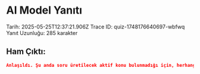 # AI Model Yanıtı

Tarih: 2025-05-25T12:37:21.906Z
Trace ID: quiz-1748176640697-wbfwq
Yanıt Uzunluğu: 285 karakter

## Ham Çıktı:
```json
Anlaşıldı. Şu anda soru üretilecek aktif konu bulunmadığı için, herhangi bir soru üretemiyorum. Eğer soru üretilecek aktif konuları sağlarsanız, belirtilen kurallara ve formata uygun olarak 10 adet soru oluşturabilirim. Lütfen "AKTİF KONULAR (SORU ÜRETİLECEK)" bölümünü güncelleyiniz.

```
